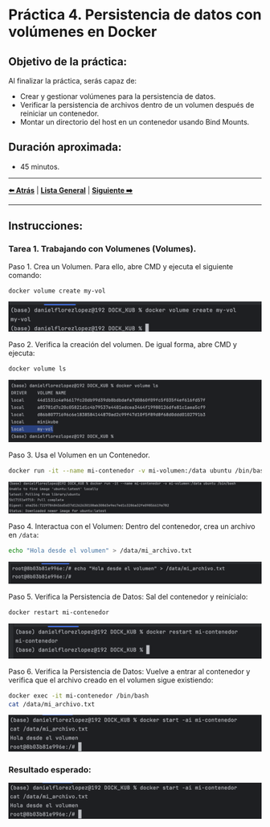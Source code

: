 # Práctica 4. Persistencia de datos con volúmenes en Docker

## Objetivo de la práctica:
Al finalizar la práctica, serás capaz de:
- Crear y gestionar volúmenes para la persistencia de datos.
- Verificar la persistencia de archivos dentro de un volumen después de reiniciar un contenedor.
- Montar un directorio del host en un contenedor usando Bind Mounts.

## Duración aproximada:
- 45 minutos.

---

**[⬅️ Atrás]()** | **[Lista General]()** | **[Siguiente ➡️]()**

---

## Instrucciones:

### Tarea 1. Trabajando con Volumenes (Volumes).

Paso 1. Crea un Volumen. Para ello, abre CMD y ejecuta el siguiente comando:

```bash
docker volume create my-vol
```

![cap4_create_vol.png](../images/cap4_create_vol.png)

Paso 2. Verifica la creación del volumen. De igual forma, abre CMD y ejecuta:

```bash
docker volume ls
```

![cap4_ls_vol.png](../images/cap4_ls_vol.png)

Paso 3. Usa el Volumen en un Contenedor.

```bash
docker run -it --name mi-contenedor -v mi-volumen:/data ubuntu /bin/bash
```

![cap4_create_container.png](../images/cap4_create_container.png)

Paso 4. Interactua con el Volumen: Dentro del contenedor, crea un archivo en `/data`:

```bash
echo "Hola desde el volumen" > /data/mi_archivo.txt
```

![cap4_save_file.png](../images/cap4_save_file.png)

Paso 5. Verifica la Persistencia de Datos: Sal del contenedor y reinícialo:

```bash
docker restart mi-contenedor
```

![cap4_restart_container.png](../images/cap4_restart_container.png)

Paso 6. Verifica la Persistencia de Datos: Vuelve a entrar al contenedor y verifica que el archivo creado en el volumen sigue existiendo:

```bash
docker exec -it mi-contenedor /bin/bash
cat /data/mi_archivo.txt
```

![cap4_check_file.png](../images/cap4_check_file.png)

### Resultado esperado:

![cap4_check_file.png](../images/cap4_check_file.png)
